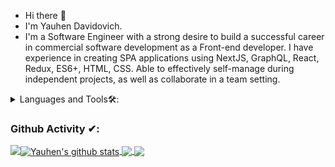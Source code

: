 - Hi there 👋
- I'm Yauhen Davidovich.
- I'm a Software Engineer with a strong desire to build a successful
career in commercial software development as a Front-end developer.
I have experience in creating SPA applications using NextJS, GraphQL, React, Redux,
ES6+, HTML, CSS. Able to effectively self-manage during independent
projects, as well as collaborate in a team setting.


<details>
<summary>
Languages and Tools🛠:
</summary>
  <br/>
<code><img height="20" src="https://raw.githubusercontent.com/github/explore/80688e429a7d4ef2fca1e82350fe8e3517d3494d/topics/html/html.png"></code>
<code><img height="20" src="https://raw.githubusercontent.com/github/explore/80688e429a7d4ef2fca1e82350fe8e3517d3494d/topics/css/css.png"></code>
<code><img height="20" src="https://raw.githubusercontent.com/github/explore/80688e429a7d4ef2fca1e82350fe8e3517d3494d/topics/javascript/javascript.png"></code>
<code><img height="20" src="https://raw.githubusercontent.com/github/explore/80688e429a7d4ef2fca1e82350fe8e3517d3494d/topics/typescript/typescript.png"></code>  
<code><img height="20" src="https://raw.githubusercontent.com/github/explore/80688e429a7d4ef2fca1e82350fe8e3517d3494d/topics/react/react.png"></code> 
<code><img height="20" src="https://raw.githubusercontent.com/github/explore/80688e429a7d4ef2fca1e82350fe8e3517d3494d/topics/git/git.png"></code>
<code><img height="20" src="https://upload.wikimedia.org/wikipedia/commons/thumb/a/ae/Github-desktop-logo-symbol.svg/1024px-Github-desktop-logo-symbol.svg.png"></code>
<code><img height="20" src="https://upload.wikimedia.org/wikipedia/commons/thumb/b/b2/Bootstrap_logo.svg/1024px-Bootstrap_logo.svg.png"></code>
<code><img height="20" src="https://upload.wikimedia.org/wikipedia/commons/thumb/9/9a/Visual_Studio_Code_1.35_icon.svg/1024px-Visual_Studio_Code_1.35_icon.svg.png"></code>
</details>

### Github Activity ✔:

<a href="https://github.com/Davekibh">
  <img align="left" src="https://github-readme-stats.vercel.app/api/top-langs/?username=yauhendavidovich&theme=tokyonight" />
  </a>

<a href="https://github.com/yauhendavidovich">
 <img align="center" src="https://github-readme-stats.vercel.app/api?username=yauhendavidovich&show_icons=true&theme=tokyonight&line_height=27" alt="Yauhen's github stats"/>
</a>

<a href="https://github.com/anuraghazra/github-readme-stats">
  <img align="center" src="https://github-readme-stats.vercel.app/api/pin/?username=yauhendavidovich&repo=github-readme-stats" />
</a>
<a href="https://github.com/anuraghazra/convoychat">
  <img align="center" src="https://github-readme-stats.vercel.app/api/pin/?username=yauhendavidovich&repo=convoychat" />
</a>

<br/>
<br/>
<br/>
